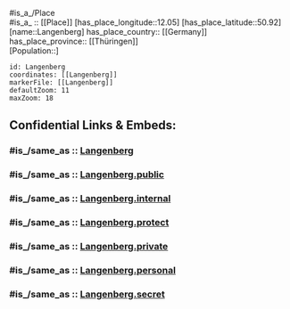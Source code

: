 ﻿---
confidential: public
isDeleted: false
location:
- 50.92
- 12.05
mapmarker: city
mapzoom:
- 7
- 12
SpocWebEntityId: 31822
tags:
- geo/City
type: City
---

#is_a_/Place  
#is_a_ :: [[Place]] 
[has_place_longitude::12.05] 
[has_place_latitude::50.92] 
[name::Langenberg] 
has_place_country:: [[Germany]]  
has_place_province:: [[Thüringen]]  
[Population::] 



```leaflet
id: Langenberg
coordinates: [[Langenberg]] 
markerFile: [[Langenberg]] 
defaultZoom: 11 
maxZoom: 18
```


## Confidential Links & Embeds: 

### #is_/same_as :: [Langenberg](/_Standards/Earth/Continent/Europe/Europe~Central/Germany/Germany~East/Thüringen/counties~TH/Gera/City/Langenberg.md) 

### #is_/same_as :: [Langenberg.public](/_public/Earth/Continent/Europe/Europe~Central/Germany/Germany~East/Thüringen/counties~TH/Gera/City/Langenberg.public.md) 

### #is_/same_as :: [Langenberg.internal](/_internal/Earth/Continent/Europe/Europe~Central/Germany/Germany~East/Thüringen/counties~TH/Gera/City/Langenberg.internal.md) 

### #is_/same_as :: [Langenberg.protect](/_protect/Earth/Continent/Europe/Europe~Central/Germany/Germany~East/Thüringen/counties~TH/Gera/City/Langenberg.protect.md) 

### #is_/same_as :: [Langenberg.private](/_private/Earth/Continent/Europe/Europe~Central/Germany/Germany~East/Thüringen/counties~TH/Gera/City/Langenberg.private.md) 

### #is_/same_as :: [Langenberg.personal](/_personal/Earth/Continent/Europe/Europe~Central/Germany/Germany~East/Thüringen/counties~TH/Gera/City/Langenberg.personal.md) 

### #is_/same_as :: [Langenberg.secret](/_secret/Earth/Continent/Europe/Europe~Central/Germany/Germany~East/Thüringen/counties~TH/Gera/City/Langenberg.secret.md)


